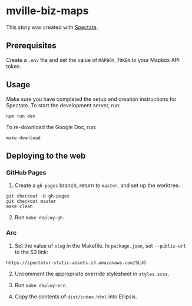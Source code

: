 # mville-biz-maps

This story was created with [Spectate](https://github.com/spec-journalism/spectate).

## Prerequisites

Create a `.env` file and set the value of `MAPBOX_TOKEN` to your Mapbox API token.

## Usage

Make sure you have completed the setup and creation instructions for Spectate. To start the development server, run:
```
npm run dev
```

To re-download the Google Doc, run:
```
make download
```

## Deploying to the web

### GitHub Pages

1. Create a `gh-pages` branch, return to `master`, and set up the worktree.
```
git checkout -b gh-pages
git checkout master
make clean
```

2. Run `make deploy-gh`.

### Arc

1. Set the value of `slug` in the Makefile. In `package.json`, set `--public-url` to the S3 link:
```
https://spectator-static-assets.s3.amazonaws.com/SLUG
```

2. Uncomment the appropriate override stylesheet in `styles.scss`.

3. Run `make deploy-arc`.

4. Copy the contents of `dist/index.html` into Ellipsis.
